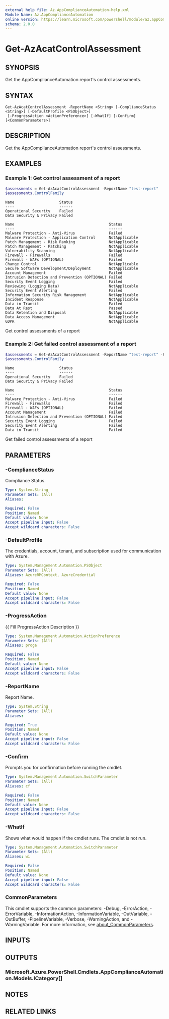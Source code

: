```yaml
---
external help file: Az.AppComplianceAutomation-help.xml
Module Name: Az.AppComplianceAutomation
online version: https://learn.microsoft.com/powershell/module/az.appComplianceAutomation/get-azacatcontrolassessment
schema: 2.0.0
---
```


# Get-AzAcatControlAssessment

## SYNOPSIS
Get the AppComplianceAutomation report's control assessments.

## SYNTAX

```
Get-AzAcatControlAssessment -ReportName <String> [-ComplianceStatus <String>] [-DefaultProfile <PSObject>]
 [-ProgressAction <ActionPreference>] [-WhatIf] [-Confirm] [<CommonParameters>]
```

## DESCRIPTION
Get the AppComplianceAutomation report's control assessments.

## EXAMPLES

### Example 1: Get control assessment of a report
```powershell
$assessments = Get-AzAcatControlAssessment -ReportName "test-report"
$assessments.ControlFamily
```

```output
Name                    Status
----                    ------
Operational Security    Failed
Data Security & Privacy Failed

Name                                          Status
----                                          ------
Malware Protection - Anti-Virus               Failed
Malware Protection - Application Control      NotApplicable
Patch Management - Risk Ranking               NotApplicable
Patch Management - Patching                   NotApplicable
Vulnerability Scanning                        NotApplicable
Firewall - Firewalls                          Failed
Firewall - WAFs (OPTIONAL)                    Failed
Change Control                                NotApplicable
Secure Software Development/Deployment        NotApplicable
Account Management                            Failed
Intrusion Detection and Prevention (OPTIONAL) Failed
Security Event Logging                        Failed
Reviewing (Logging Data)                      NotApplicable
Security Event Alerting                       Failed
Information Security Risk Management          NotApplicable
Incident Response                             NotApplicable
Data in Transit                               Failed
Data At Rest                                  Passed
Data Retention and Disposal                   NotApplicable
Data Access Management                        NotApplicable
GDPR                                          NotApplicable
```

Get control assessments of a report

### Example 2: Get failed control assessment of a report
```powershell
$assessments = Get-AzAcatControlAssessment -ReportName "test-report" -ComplianceStatus "Failed"
$assessments.ControlFamily
```

```output
Name                    Status
----                    ------
Operational Security    Failed
Data Security & Privacy Failed

Name                                          Status
----                                          ------
Malware Protection - Anti-Virus               Failed
Firewall - Firewalls                          Failed
Firewall - WAFs (OPTIONAL)                    Failed
Account Management                            Failed
Intrusion Detection and Prevention (OPTIONAL) Failed
Security Event Logging                        Failed
Security Event Alerting                       Failed
Data in Transit                               Failed
```

Get failed control assessments of a report

## PARAMETERS

### -ComplianceStatus
Compliance Status.

```yaml
Type: System.String
Parameter Sets: (All)
Aliases:

Required: False
Position: Named
Default value: None
Accept pipeline input: False
Accept wildcard characters: False
```

### -DefaultProfile
The credentials, account, tenant, and subscription used for communication with Azure.

```yaml
Type: System.Management.Automation.PSObject
Parameter Sets: (All)
Aliases: AzureRMContext, AzureCredential

Required: False
Position: Named
Default value: None
Accept pipeline input: False
Accept wildcard characters: False
```

### -ProgressAction
{{ Fill ProgressAction Description }}

```yaml
Type: System.Management.Automation.ActionPreference
Parameter Sets: (All)
Aliases: proga

Required: False
Position: Named
Default value: None
Accept pipeline input: False
Accept wildcard characters: False
```

### -ReportName
Report Name.

```yaml
Type: System.String
Parameter Sets: (All)
Aliases:

Required: True
Position: Named
Default value: None
Accept pipeline input: False
Accept wildcard characters: False
```

### -Confirm
Prompts you for confirmation before running the cmdlet.

```yaml
Type: System.Management.Automation.SwitchParameter
Parameter Sets: (All)
Aliases: cf

Required: False
Position: Named
Default value: None
Accept pipeline input: False
Accept wildcard characters: False
```

### -WhatIf
Shows what would happen if the cmdlet runs.
The cmdlet is not run.

```yaml
Type: System.Management.Automation.SwitchParameter
Parameter Sets: (All)
Aliases: wi

Required: False
Position: Named
Default value: None
Accept pipeline input: False
Accept wildcard characters: False
```

### CommonParameters
This cmdlet supports the common parameters: -Debug, -ErrorAction, -ErrorVariable, -InformationAction, -InformationVariable, -OutVariable, -OutBuffer, -PipelineVariable, -Verbose, -WarningAction, and -WarningVariable. For more information, see [about_CommonParameters](http://go.microsoft.com/fwlink/?LinkID=113216).

## INPUTS

## OUTPUTS

### Microsoft.Azure.PowerShell.Cmdlets.AppComplianceAutomation.Models.ICategory[]

## NOTES

## RELATED LINKS

